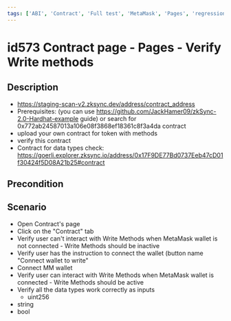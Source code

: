 ```yaml
---
tags: ['ABI', 'Contract', 'Full test', 'MetaMask', 'Pages', 'regression', 'ZKF-2090', 'Active']
---
```


# id573 Contract page - Pages - Verify Write methods

## Description
  - https://staging-scan-v2.zksync.dev/address/contract_address
  - Prerequisites: (you can use https://github.com/JackHamer09/zkSync-2.0-Hardhat-example guide) or search for 0x772ab24587013a106e08f3868ef18361c8f3a4da contract
  - upload your own contract for token with methods
  - verify this contract
  - Contract for data types check: https://goerli.explorer.zksync.io/address/0x17F9DE77Bd0737Eeb47cD01f30424f5D08A21b25#contract

## Precondition


## Scenario
- Open Contract's page
- Click on the "Contract" tab
- Verify user can't interact with Write Methods when MetaMask wallet is not connected - Write Methods should be inactive
- Verify user has the instruction to connect the wallet (button name "Connect wallet to write"
- Connect MM wallet
- Verify user can interact with Write Methods when MetaMask wallet is connected - Write Methods should be active
- Verify all the data types work correctly as inputs
    - uint256
- string
- bool

